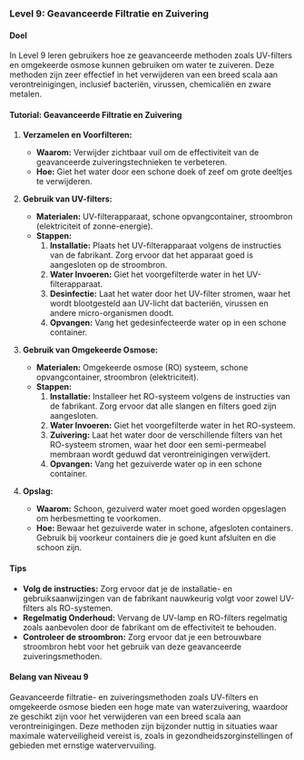 ### Level 9: Geavanceerde Filtratie en Zuivering

#### Doel
In Level 9 leren gebruikers hoe ze geavanceerde methoden zoals UV-filters en omgekeerde osmose kunnen gebruiken om water te zuiveren. Deze methoden zijn zeer effectief in het verwijderen van een breed scala aan verontreinigingen, inclusief bacteriën, virussen, chemicaliën en zware metalen.

#### Tutorial: Geavanceerde Filtratie en Zuivering

1. **Verzamelen en Voorfilteren:**
   - **Waarom:** Verwijder zichtbaar vuil om de effectiviteit van de geavanceerde zuiveringstechnieken te verbeteren.
   - **Hoe:** Giet het water door een schone doek of zeef om grote deeltjes te verwijderen.

2. **Gebruik van UV-filters:**
   - **Materialen:** UV-filterapparaat, schone opvangcontainer, stroombron (elektriciteit of zonne-energie).
   - **Stappen:**
     1. **Installatie:** Plaats het UV-filterapparaat volgens de instructies van de fabrikant. Zorg ervoor dat het apparaat goed is aangesloten op de stroombron.
     2. **Water Invoeren:** Giet het voorgefilterde water in het UV-filterapparaat.
     3. **Desinfectie:** Laat het water door het UV-filter stromen, waar het wordt blootgesteld aan UV-licht dat bacteriën, virussen en andere micro-organismen doodt.
     4. **Opvangen:** Vang het gedesinfecteerde water op in een schone container.

3. **Gebruik van Omgekeerde Osmose:**
   - **Materialen:** Omgekeerde osmose (RO) systeem, schone opvangcontainer, stroombron (elektriciteit).
   - **Stappen:**
     1. **Installatie:** Installeer het RO-systeem volgens de instructies van de fabrikant. Zorg ervoor dat alle slangen en filters goed zijn aangesloten.
     2. **Water Invoeren:** Giet het voorgefilterde water in het RO-systeem.
     3. **Zuivering:** Laat het water door de verschillende filters van het RO-systeem stromen, waar het door een semi-permeabel membraan wordt geduwd dat verontreinigingen verwijdert.
     4. **Opvangen:** Vang het gezuiverde water op in een schone container.

4. **Opslag:**
   - **Waarom:** Schoon, gezuiverd water moet goed worden opgeslagen om herbesmetting te voorkomen.
   - **Hoe:** Bewaar het gezuiverde water in schone, afgesloten containers. Gebruik bij voorkeur containers die je goed kunt afsluiten en die schoon zijn.

#### Tips

- **Volg de instructies:** Zorg ervoor dat je de installatie- en gebruiksaanwijzingen van de fabrikant nauwkeurig volgt voor zowel UV-filters als RO-systemen.
- **Regelmatig Onderhoud:** Vervang de UV-lamp en RO-filters regelmatig zoals aanbevolen door de fabrikant om de effectiviteit te behouden.
- **Controleer de stroombron:** Zorg ervoor dat je een betrouwbare stroombron hebt voor het gebruik van deze geavanceerde zuiveringsmethoden.

#### Belang van Niveau 9
Geavanceerde filtratie- en zuiveringsmethoden zoals UV-filters en omgekeerde osmose bieden een hoge mate van waterzuivering, waardoor ze geschikt zijn voor het verwijderen van een breed scala aan verontreinigingen. Deze methoden zijn bijzonder nuttig in situaties waar maximale waterveiligheid vereist is, zoals in gezondheidszorginstellingen of gebieden met ernstige watervervuiling.
